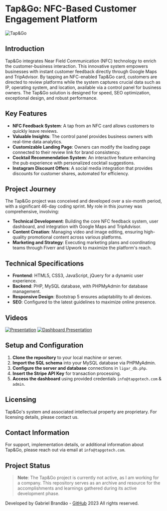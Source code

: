 # Tap&Go: NFC-Based Customer Engagement Platform
![Tap&Go](https://socialify.git.ci/bakill3/Tap_and_Go/image?language=1&owner=1&name=1&stargazers=1&theme=Light)
## Introduction

Tap&Go integrates Near Field Communication (NFC) technology to enrich the customer-business interaction. This innovative system empowers businesses with instant customer feedback directly through Google Maps and TripAdvisor. By tapping an NFC-enabled Tap&Go card, customers are directed to review platforms while the system captures crucial data such as IP, operating system, and location, available via a control panel for business owners. The Tap&Go solution is designed for speed, SEO optimization, exceptional design, and robust performance.

## Key Features

- **NFC Feedback System**: A tap from an NFC card allows customers to quickly leave reviews.
- **Valuable Insights**: The control panel provides business owners with real-time data analytics.
- **Customizable Landing Page**: Owners can modify the loading page connected to their review link for brand consistency.
- **Cocktail Recommendation System**: An interactive feature enhancing the pub experience with personalized cocktail suggestions.
- **Instagram Discount Offers**: A social media integration that provides discounts for customer shares, automated for efficiency.

## Project Journey

The Tap&Go project was conceived and developed over a six-month period, with a significant 46-day coding sprint. My role in this journey was comprehensive, involving:

- **Technical Development**: Building the core NFC feedback system, user dashboard, and integration with Google Maps and TripAdvisor.
- **Content Creation**: Managing video and image editing, ensuring high-quality promotional content across various platforms.
- **Marketing and Strategy**: Executing marketing plans and coordinating teams through Fiverr and Upwork to maximize the platform's reach.

## Technical Specifications

- **Frontend**: HTML5, CSS3, JavaScript, jQuery for a dynamic user experience.
- **Backend**: PHP, MySQL database, with PHPMyAdmin for database management.
- **Responsive Design**: Bootstrap 5 ensures adaptability to all devices.
- **SEO**: Configured to the latest guidelines to maximize online presence.

## Videos
[![Presentation](https://img.youtube.com/vi/S9-oV-CWPD4/maxresdefault.jpg)](https://www.youtube.com/watch?v=S9-oV-CWPD4)
[![Dashboard Presentation](https://img.youtube.com/vi/xm2Fcq_DZAY/maxresdefault.jpg)](https://www.youtube.com/watch?v=xm2Fcq_DZAY)

## Setup and Configuration

1. **Clone the repository** to your local machine or server.
2. **Import the SQL schema** into your MySQL database via PHPMyAdmin.
3. **Configure the server and database** connections in `ligar_db.php`.
4. **Insert the Stripe API Key** for transaction processing.
5. **Access the dashboard** using provided credentials `info@tapgotech.com` & `admin`.

## Licensing

Tap&Go's system and associated intellectual property are proprietary. For licensing details, please contact us.

## Contact Information

For support, implementation details, or additional information about Tap&Go, please reach out via email at `info@tapgotech.com`.

## Project Status

> **Note**: The Tap&Go project is currently not active, as I am working for a company. This repository serves as an archive and resource for the accomplishments and learnings gathered during its active development phase.

<!-- Footer content with developer information -->

Developed by Gabriel Brandão - [GitHub](https://www.github.com/bakill3)
2023 All rights reserved.
